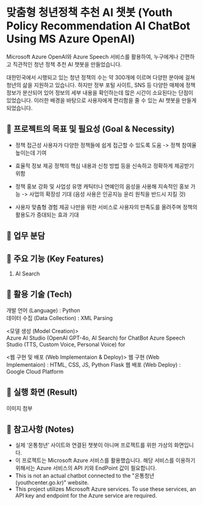 # 맞춤형 청년정책 추천 AI 챗봇  (Youth Policy Recommendation AI ChatBot Using MS Azure OpenAI)

Microsoft Azure OpenAI와 Azure Speech 서비스를 활용하여, 누구에게나 간편하고 직관적인 청년 정책 추천 AI 챗봇을 만들었습니다. 

대한민국에서 시행되고 있는 청년 정책의 수는 약 300개에 이르며 다양한 분야에 걸쳐 청년의 삶을 지원하고 있습니다. 하지만 정부 포털 사이트, SNS 등 다양한 매체에 정책 정보가 분산되어 있어 정보의 세부 내용을 확인하는데 많은 시간이 소요된다는 단점이 있었습니다. 이러한 배경을 바탕으로 사용자에게 편리함을 줄 수 있는 AI 챗봇을 만들게 되었습니다.   



## :pushpin: 프로젝트의 목표 및 필요성 (Goal & Necessity)
* 정책 접근성
사용자가 다양한 정책들에 쉽게 접근할 수 있도록 도움 -> 정책 참여율 높이는데 기여

* 효율적 정보 제공 
정책의 핵심 내용과 신청 방법 등을 신속하고 정확하게 제공받기 위함

* 정책 홍보 강화 및 사업성
유명 캐틱터나 연예인의 음성을 사용해 지속적인 홍보 가능 -> 사업의 확장성 기대
(음성 사용은 인공지능 윤리 원칙을 반드시 지킬 것)

* 사용자 맞춤형 경험 제공
나만을 위한 서비스로 사용자의 만족도를 올려주며 정책의 활용도가 증대되는 효과 기대


## :pushpin: 업무 분담 


## :pushpin: 주요 기능 (Key Features)
1. AI Search 








## :pushpin: 활용 기술 (Tech)
개발 언어 (Language) : Python  
데이터 수집 (Data Collection) : XML Parsing  

<모델 생성 (Model Creation)>  
Azure AI Studio (OpenAI GPT-4o, AI Search) for ChatBot
Azure Speech Studio (TTS, Custom Voice, Personal Voice) for 

<웹 구현 및 배포 (Web Implementaion & Deploy)>
웹 구현 (Web Implementaion) : HTML, CSS, JS, Python Flask
웹 배포 (Web Deploy) : Google Cloud Platform


## :pushpin: 실행 화면 (Result)
이미지 첨부

## :pushpin: 참고사항 (Notes)
* 실제 ‘온통청년’ 사이트와 연결된 챗봇이 아니며 프로젝트를 위한 가상의 화면입니다.   
* 이 프로젝트는 Microsoft Azure 서비스를 활용했습니다. 해당 서비스를 이용하기 위해서는 Azure 서비스의 API 키와 EndPoint 값이 필요합니다.  
* This is not an actual chatbot connected to the "온통청년(youthcenter.go.kr)" website.
* This project utilizes Microsoft Azure services. To use these services, an API key and endpoint for the Azure service are required.
